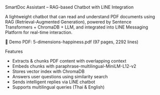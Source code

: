 SmartDoc Assistant – RAG-based Chatbot with LINE Integration

A lightweight chatbot that can read and understand PDF documents using RAG (Retrieval-Augmented Generation), powered by Sentence Transformers + ChromaDB + LLM, and integrated into LINE Messaging Platform for real-time interaction.

📄 Demo PDF: 5-dimensions-happiness.pdf (97 pages, 2292 lines)

Features
- Extracts & chunks PDF content with overlapping context
- Embeds chunks with paraphrase-multilingual-MiniLM-L12-v2
- Stores vector index with ChromaDB
- Answers user questions using similarity search
- Sends intelligent replies via LINE chatbot
- Supports multilingual queries (Thai & English)